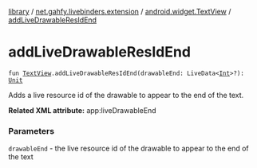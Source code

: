 [library](../../index.md) / [net.gahfy.livebinders.extension](../index.md) / [android.widget.TextView](index.md) / [addLiveDrawableResIdEnd](./add-live-drawable-res-id-end.md)

# addLiveDrawableResIdEnd

`fun `[`TextView`](https://developer.android.com/reference/android/widget/TextView.html)`.addLiveDrawableResIdEnd(drawableEnd: LiveData<`[`Int`](https://kotlinlang.org/api/latest/jvm/stdlib/kotlin/-int/index.html)`>?): `[`Unit`](https://kotlinlang.org/api/latest/jvm/stdlib/kotlin/-unit/index.html)

Adds a live resource id of the drawable to appear to the end of the text.

**Related XML attribute:** app:liveDrawableEnd

### Parameters

`drawableEnd` - the live resource id of the drawable to appear to the end of the text